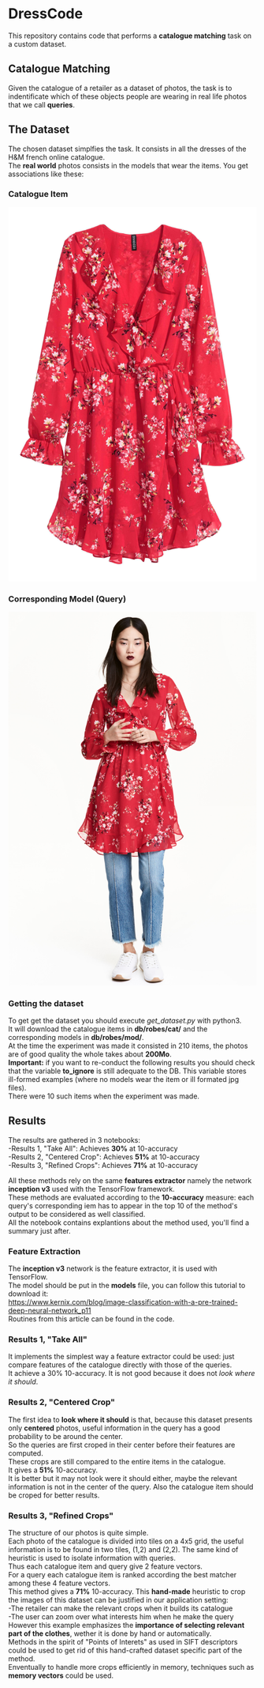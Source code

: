# DressCode
This repository contains code that performs a **catalogue matching** task on a custom dataset.
## Catalogue Matching
Given the catalogue of a retailer as a dataset of photos, the task is to indentificate which of these objects people are wearing in 
real life photos that we call **queries**.
## The Dataset
The chosen dataset simplfies the task. It consists in all the dresses of the H&M french online catalogue.    
The **real world** photos consists in the models that wear the items. You get associations like these:
### Catalogue Item
![alt text](ex_cat.jpg "An item of the catalogue")
### Corresponding Model (Query)
![alt text](ex_mod.jpg "A model wearing it")
### Getting the dataset
To get get the dataset you should execute *get_dataset.py* with python3.   
It will download the catalogue items in **db/robes/cat/** and the corresponding models in **db/robes/mod/**.   
At the time the experiment was made it consisted in 210 items, the photos are of good quality the whole takes about **200Mo**.    
**Important:** if you want to re-conduct the following results you should check that the variable **to_ignore** is still 
adequate to the DB. This variable stores ill-formed examples (where no models wear the item or ill formated jpg files).   
There were 10 such items when the experiment was made.   
## Results   
The results are gathered in 3 notebooks:   
-Results 1, "Take All": Achieves **30%** at 10-accuracy   
-Results 2, "Centered Crop": Achieves **51%** at 10-accuracy     
-Results 3, "Refined Crops": Achieves **71%** at 10-accuracy

All these methods rely on the same **features extractor** namely the network **inception v3** used with the TensorFlow framework.    
These methods are evaluated according to the **10-accuracy** measure: each query's corresponding iem has to appear in the top 10 of the
method's output to be considered as well classified.      
All the notebook contains explantions about the method used, you'll find a summary just after.   
### Feature Extraction   
The **inception v3** network is the feature extractor, it is used with TensorFlow.    
The model should be put in the **models** file, you can follow this tutorial to download it:    
https://www.kernix.com/blog/image-classification-with-a-pre-trained-deep-neural-network_p11    
Routines from this article can be found in the code.    
### Results 1, "Take All"
It implements the simplest way a feature extractor could be used: just compare features of the catalogue directly with those of the queries.   
It achieve a 30% 10-accuracy. It is not good because it does not *look where it should*.
### Results 2, "Centered Crop"   
The first idea to **look where it should** is that, because this dataset presents only **centered** photos, useful information
in the query has a good probability to be around the center.   
So the queries are first croped in their center before their features are computed.   
These crops are still compared to the entire items in the catalogue.      
It gives a **51%** 10-accuracy.   
It is better but it may not look were it should either, maybe the relevant information is not in the center of the query. Also the catalogue item should be croped for better results.     
### Results 3, "Refined Crops"
The structure of our photos is quite simple.     
Each photo of the catalogue is divided into tiles on a 4x5 grid, the useful information is to be found in two tiles, (1,2) and (2,2). The same kind of heuristic is used to isolate information with queries.     
Thus each catalogue item and query give 2 feature vectors.  
For a query each catalogue item is ranked according the best matcher among these 4 feature vectors.    
This method gives a **71%** 10-accuracy.
This **hand-made** heuristic to crop the images of this dataset can be justified in our application setting:   
-The retailer can make the relevant crops when it builds its catalogue    
-The user can zoom over what interests him when he make the query    
However this example emphasizes the **importance of selecting relevant part of the clothes**, wether it is done by hand or automatically.   
Methods in the spirit of "Points of Interets" as used in SIFT descriptors could be used to get rid of this hand-crafted dataset
specific part of the method.    
Enventually to handle more crops efficiently in memory, techniques such as **memory vectors** could be used.    